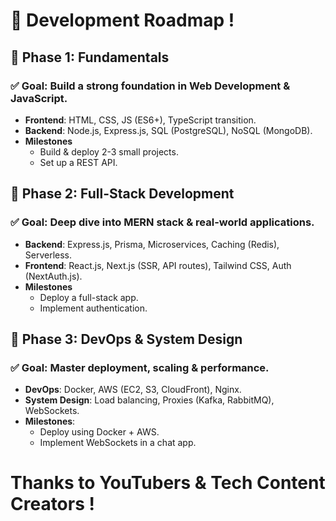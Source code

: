 # 🚀 Development Roadmap !

## 🔹 Phase 1: Fundamentals
### ✅ Goal: Build a strong foundation in Web Development & JavaScript.
- **Frontend**: HTML, CSS, JS (ES6+), TypeScript transition.
- **Backend**: Node.js, Express.js, SQL (PostgreSQL), NoSQL (MongoDB).
- **Milestones**
  - Build & deploy 2-3 small projects.
  - Set up a REST API.

## 🔹 Phase 2: Full-Stack Development
### ✅ Goal: Deep dive into MERN stack & real-world applications.
- **Backend**: Express.js, Prisma, Microservices, Caching (Redis), Serverless.
- **Frontend**: React.js, Next.js (SSR, API routes), Tailwind CSS, Auth (NextAuth.js).
- **Milestones**
  - Deploy a full-stack app.
  - Implement authentication.

## 🔹 Phase 3: DevOps & System Design
### ✅ Goal: Master deployment, scaling & performance.
- **DevOps**: Docker, AWS (EC2, S3, CloudFront), Nginx.
- **System Design**: Load balancing, Proxies (Kafka, RabbitMQ), WebSockets.
- **Milestones**:
  - Deploy using Docker + AWS.
  - Implement WebSockets in a chat app.

# Thanks to YouTubers & Tech Content Creators !
